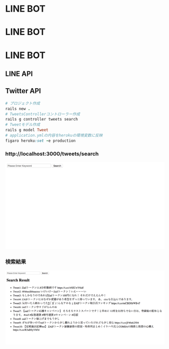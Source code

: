 # LINE BOT
# LINE BOT
# LINE BOT
## LINE API
## Twitter API
```rb
# プロジェクト作成
rails new .
# TweetsControllerコントローラー作成
rails g controller tweets search
# Tweetモデル作成
rails g model Tweet
# application.ymlの内容をherokuの環境変数に反映
figaro heroku:set -e production
```
### http://localhost:3000/tweets/search
![](public/img/tweet_search.png)
### 検索結果
![](public/img/tweet_result.png)
